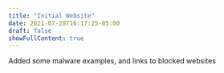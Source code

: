 ```yaml
---
title: "Initial Website"
date: 2021-07-28T16:17:25-05:00
draft: false
showFullContent: true
---
```


Added some malware examples, and links to blocked websites

